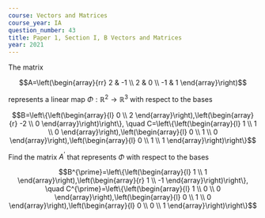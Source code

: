 ```yaml
---
course: Vectors and Matrices
course_year: IA
question_number: 43
title: Paper 1, Section I, B Vectors and Matrices
year: 2021
---
```




The matrix

$$A=\left(\begin{array}{rr}
2 & -1 \\
2 & 0 \\
-1 & 1
\end{array}\right)$$

represents a linear map $\Phi: \mathbb{R}^{2} \rightarrow \mathbb{R}^{3}$ with respect to the bases

$$B=\left\{\left(\begin{array}{l}
0 \\
2
\end{array}\right),\left(\begin{array}{r}
-2 \\
0
\end{array}\right)\right\}, \quad C=\left\{\left(\begin{array}{l}
1 \\
1 \\
0
\end{array}\right),\left(\begin{array}{l}
0 \\
1 \\
0
\end{array}\right),\left(\begin{array}{l}
0 \\
1 \\
1
\end{array}\right)\right\}$$

Find the matrix $A^{\prime}$ that represents $\Phi$ with respect to the bases

$$B^{\prime}=\left\{\left(\begin{array}{l}
1 \\
1
\end{array}\right),\left(\begin{array}{r}
1 \\
-1
\end{array}\right)\right\}, \quad C^{\prime}=\left\{\left(\begin{array}{l}
1 \\
0 \\
0
\end{array}\right),\left(\begin{array}{l}
0 \\
1 \\
0
\end{array}\right),\left(\begin{array}{l}
0 \\
0 \\
1
\end{array}\right)\right\}$$